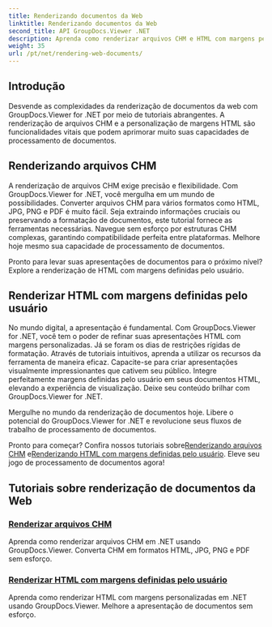 ```yaml
---
title: Renderizando documentos da Web
linktitle: Renderizando documentos da Web
second_title: API GroupDocs.Viewer .NET
description: Aprenda como renderizar arquivos CHM e HTML com margens personalizadas em .NET usando GroupDocs.Viewer. Converta CHM em formatos HTML, JPG, PNG e PDF perfeitamente.
weight: 35
url: /pt/net/rendering-web-documents/
---
```

## Introdução

Desvende as complexidades da renderização de documentos da web com GroupDocs.Viewer for .NET por meio de tutoriais abrangentes. A renderização de arquivos CHM e a personalização de margens HTML são funcionalidades vitais que podem aprimorar muito suas capacidades de processamento de documentos.

## Renderizando arquivos CHM

A renderização de arquivos CHM exige precisão e flexibilidade. Com GroupDocs.Viewer for .NET, você mergulha em um mundo de possibilidades. Converter arquivos CHM para vários formatos como HTML, JPG, PNG e PDF é muito fácil. Seja extraindo informações cruciais ou preservando a formatação de documentos, este tutorial fornece as ferramentas necessárias. Navegue sem esforço por estruturas CHM complexas, garantindo compatibilidade perfeita entre plataformas. Melhore hoje mesmo sua capacidade de processamento de documentos.

Pronto para levar suas apresentações de documentos para o próximo nível? Explore a renderização de HTML com margens definidas pelo usuário.

## Renderizar HTML com margens definidas pelo usuário

No mundo digital, a apresentação é fundamental. Com GroupDocs.Viewer for .NET, você tem o poder de refinar suas apresentações HTML com margens personalizadas. Já se foram os dias de restrições rígidas de formatação. Através de tutoriais intuitivos, aprenda a utilizar os recursos da ferramenta de maneira eficaz. Capacite-se para criar apresentações visualmente impressionantes que cativem seu público. Integre perfeitamente margens definidas pelo usuário em seus documentos HTML, elevando a experiência de visualização. Deixe seu conteúdo brilhar com GroupDocs.Viewer for .NET.

Mergulhe no mundo da renderização de documentos hoje. Libere o potencial do GroupDocs.Viewer for .NET e revolucione seus fluxos de trabalho de processamento de documentos.

 Pronto para começar? Confira nossos tutoriais sobre[Renderizando arquivos CHM](./render-chm/) e[Renderizando HTML com margens definidas pelo usuário](./render-html-margins/). Eleve seu jogo de processamento de documentos agora!
## Tutoriais sobre renderização de documentos da Web
### [Renderizar arquivos CHM](./render-chm/)
Aprenda como renderizar arquivos CHM em .NET usando GroupDocs.Viewer. Converta CHM em formatos HTML, JPG, PNG e PDF sem esforço.
### [Renderizar HTML com margens definidas pelo usuário](./render-html-margins/)
Aprenda como renderizar HTML com margens personalizadas em .NET usando GroupDocs.Viewer. Melhore a apresentação de documentos sem esforço.